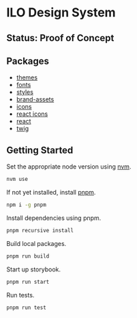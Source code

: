 # ILO Design System

## Status: Proof of Concept

## Packages

- [themes](./packages/themes)
- [fonts](./packages/fonts)
- [styles](./packages/styles)
- [brand-assets](./packages/brand-assets)
- [icons](./packages/icons)
- [react icons](./packages/icons-react)
- [react](./packages/react)
- [twig](./packages/twig)

## Getting Started

Set the appropriate node version using [nvm](https://github.com/nvm-sh/nvm).

```bash
nvm use
```

If not yet installed, install [pnpm](https://pnpm.io/).

```bash
npm i -g pnpm
```

Install dependencies using pnpm.

```bash
pnpm recursive install
```

Build local packages.

```bash
pnpm run build
```

Start up storybook.

```bash
pnpm run start
```

Run tests.

```bash
pnpm run test
```
